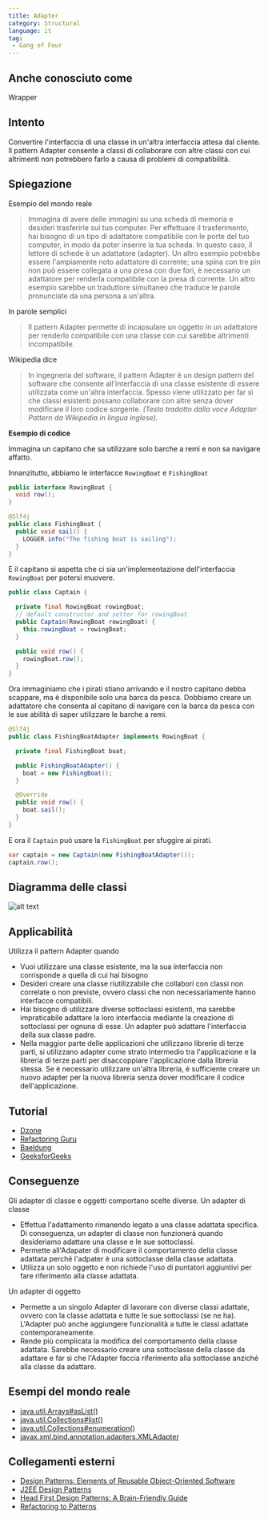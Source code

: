 ```yaml
---
title: Adapter
category: Structural
language: it
tag:
 - Gang of Four
---
```


## Anche conosciuto come

Wrapper

## Intento

Convertire l'interfaccia di una classe in un'altra interfaccia attesa dal cliente. Il pattern Adapter consente a classi
di collaborare con altre classi con cui altrimenti non potrebbero farlo a causa di problemi di compatibilità.

## Spiegazione

Esempio del mondo reale

> Immagina di avere delle immagini su una scheda di memoria e desideri trasferirle sul tuo computer. Per effettuare il
> trasferimento, hai bisogno di un tipo di adattatore compatibile con le porte del tuo computer, in modo da poter inserire
> la tua scheda. In questo caso, il lettore di schede è un adattatore (adapter).
> Un altro esempio potrebbe essere l'ampiamente noto adattatore di corrente; una spina con tre pin non può essere
> collegata a una presa con due fori, è necessario un adattatore per renderla compatibile con la presa di corrente.
> Un altro esempio sarebbe un traduttore simultaneo che traduce le parole pronunciate da una persona a un'altra.

In parole semplici

> Il pattern Adapter permette di incapsulare un oggetto in un adattatore per renderlo compatibile con una classe con cui
> sarebbe altrimenti incompatibile.

Wikipedia dice

> In ingegneria del software, il pattern Adapter è un design pattern del software che consente all'interfaccia di una
> classe esistente di essere utilizzata come un'altra interfaccia. Spesso viene utilizzato per far sì che classi esistenti
> possano collaborare con altre senza dover modificare il loro codice sorgente. _(Testo tradotto dalla voce Adapter
Pattern da Wikipedia in lingua inglese)._

**Esempio di codice**

Immagina un capitano che sa utilizzare solo barche a remi e non sa navigare affatto.

Innanzitutto, abbiamo le interfacce `RowingBoat` e `FishingBoat`

```java
public interface RowingBoat {
  void row();
}

@Slf4j
public class FishingBoat {
  public void sail() {
    LOGGER.info("The fishing boat is sailing");
  }
}
```

E il capitano si aspetta che ci sia un'implementazione dell'interfaccia `RowingBoat` per potersi muovere.

```java
public class Captain {

  private final RowingBoat rowingBoat;
  // default constructor and setter for rowingBoat
  public Captain(RowingBoat rowingBoat) {
    this.rowingBoat = rowingBoat;
  }

  public void row() {
    rowingBoat.row();
  }
}
```

Ora immaginiamo che i pirati stiano arrivando e il nostro capitano debba scappare, ma è disponibile solo una barca da
pesca. Dobbiamo creare un adattatore che consenta al capitano di navigare con la barca da pesca con le sue abilità di
saper utilizzare le barche a remi.

```java
@Slf4j
public class FishingBoatAdapter implements RowingBoat {

  private final FishingBoat boat;

  public FishingBoatAdapter() {
    boat = new FishingBoat();
  }

  @Override
  public void row() {
    boat.sail();
  }
}
```

E ora il `Captain` può usare la `FishingBoat` per sfuggire ai pirati.

```java
var captain = new Captain(new FishingBoatAdapter());
captain.row();
```

## Diagramma delle classi

![alt text](../../../adapter/etc/adapter.urm.png "Adapter class diagram")

## Applicabilità

Utilizza il pattern Adapter quando

* Vuoi utilizzare una classe esistente, ma la sua interfaccia non corrisponde a quella di cui hai bisogno
* Desideri creare una classe riutilizzabile che collabori con classi non correlate o non previste, ovvero classi che non
  necessariamente hanno interfacce compatibili.
* Hai bisogno di utilizzare diverse sottoclassi esistenti, ma sarebbe impraticabile adattare la loro interfaccia
  mediante la creazione di sottoclassi per ognuna di esse. Un adapter può adattare l'interfaccia della sua classe padre.
* Nella maggior parte delle applicazioni che utilizzano librerie di terze parti, si utilizzano adapter come strato
  intermedio tra l'applicazione e la libreria di terze parti per disaccoppiare l'applicazione dalla libreria stessa. Se
  è necessario utilizzare un'altra libreria, è sufficiente creare un nuovo adapter per la nuova libreria senza dover
  modificare il codice dell'applicazione.

## Tutorial

* [Dzone](https://dzone.com/articles/adapter-design-pattern-in-java)
* [Refactoring Guru](https://refactoring.guru/design-patterns/adapter/java/example)
* [Baeldung](https://www.baeldung.com/java-adapter-pattern)
* [GeeksforGeeks](https://www.geeksforgeeks.org/adapter-pattern/)

## Conseguenze

Gli adapter di classe e oggetti comportano scelte diverse. Un adapter di classe

* Effettua l'adattamento rimanendo legato a una classe adattata specifica. Di conseguenza, un adapter di classe non
  funzionerà quando desideriamo adattare una classe e le sue sottoclassi.
* Permette all'Adapater di modificare il comportamento della classe adattata perché l'adpater è una sottoclasse della
  classe adattata.
* Utilizza un solo oggetto e non richiede l'uso di puntatori aggiuntivi per fare riferimento alla classe adattata.

Un adapter di oggetto

* Permette a un singolo Adapter di lavorare con diverse classi adattate, ovvero con la classe adattata e tutte le sue
  sottoclassi (se ne ha). L'Adapter può anche aggiungere funzionalità a tutte le classi adattate contemporaneamente.
* Rende più complicata la modifica del comportamento della classe adattata. Sarebbe necessario creare una sottoclasse
  della classe da adattare e far sì che l'Adapter faccia riferimento alla sottoclasse anziché alla classe da adattare.

## Esempi del mondo reale

* [java.util.Arrays#asList()](http://docs.oracle.com/javase/8/docs/api/java/util/Arrays.html#asList%28T...%29)
* [java.util.Collections#list()](https://docs.oracle.com/javase/8/docs/api/java/util/Collections.html#list-java.util.Enumeration-)
* [java.util.Collections#enumeration()](https://docs.oracle.com/javase/8/docs/api/java/util/Collections.html#enumeration-java.util.Collection-)
* [javax.xml.bind.annotation.adapters.XMLAdapter](http://docs.oracle.com/javase/8/docs/api/javax/xml/bind/annotation/adapters/XmlAdapter.html#marshal-BoundType-)

## Collegamenti esterni

* [Design Patterns: Elements of Reusable Object-Oriented Software](https://www.amazon.com/gp/product/0201633612/ref=as_li_tl?ie=UTF8&camp=1789&creative=9325&creativeASIN=0201633612&linkCode=as2&tag=javadesignpat-20&linkId=675d49790ce11db99d90bde47f1aeb59)
* [J2EE Design Patterns](https://www.amazon.com/gp/product/0596004273/ref=as_li_tl?ie=UTF8&camp=1789&creative=9325&creativeASIN=0596004273&linkCode=as2&tag=javadesignpat-20&linkId=48d37c67fb3d845b802fa9b619ad8f31)
* [Head First Design Patterns: A Brain-Friendly Guide](https://www.amazon.com/gp/product/0596007124/ref=as_li_tl?ie=UTF8&camp=1789&creative=9325&creativeASIN=0596007124&linkCode=as2&tag=javadesignpat-20&linkId=6b8b6eea86021af6c8e3cd3fc382cb5b)
* [Refactoring to Patterns](https://www.amazon.com/gp/product/0321213351/ref=as_li_tl?ie=UTF8&camp=1789&creative=9325&creativeASIN=0321213351&linkCode=as2&tag=javadesignpat-20&linkId=2a76fcb387234bc71b1c61150b3cc3a7)
